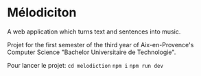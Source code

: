 # Mélodiciton

A web application which turns text and sentences into music.

Projet for the first semester of the third year of Aix-en-Provence's Computer Science "Bachelor Universitaire de Technologie".

Pour lancer le projet:
``cd melodiction``
``npm i``
``npm run dev``
